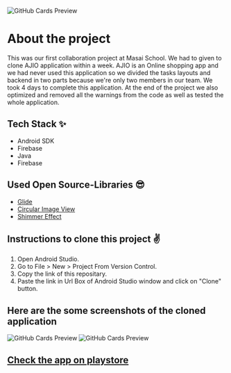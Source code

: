 ![GitHub Cards Preview](https://firebasestorage.googleapis.com/v0/b/ajio-f9ef3.appspot.com/o/Learn%20programming%20language%20(1).png?alt=media&token=d9fd6ceb-53ec-4176-910c-df6c508a0b1b)

# About the project
This was our first collaboration project at Masai School. We had to given to clone AJIO application within a week. AJIO is an Online shopping app and we
had never used this application so we divided the tasks layouts and backend in two parts because we're only two members in our team. 
We took 4 days to complete this application. At the end of the project we also optimized and removed all the warnings from the code as well as tested the whole application.

## Tech Stack ✨
- Android SDK
- Firebase 
- Java
- Firebase

## Used Open Source-Libraries 😎
- [Glide](https://github.com/bumptech/glide)
- [Circular Image View](https://github.com/hdodenhof/CircleImageView)
- [Shimmer Effect](https://facebook.github.io/shimmer-android/)


## Instructions to clone this project ✌
1. Open Android Studio.
2. Go to File > New > Project From Version Control.
3. Copy the link of this repositary.
4. Paste the link in Url Box of Android Studio window and click on "Clone" button.

## Here are the some screenshots of the cloned application
![GitHub Cards Preview](https://firebasestorage.googleapis.com/v0/b/ajio-f9ef3.appspot.com/o/Learn%20programming%20language%20(2).png?alt=media&token=2b7b2386-3cc5-4192-bb8c-32c809ed431c)
![GitHub Cards Preview](https://firebasestorage.googleapis.com/v0/b/ajio-f9ef3.appspot.com/o/Learn%20programming%20language%20(3).png?alt=media&token=802240f8-6800-453c-942c-ee436eedbce1)



## [Check the app on playstore](https://play.google.com/store/apps/details?id=com.pns.ajio)
